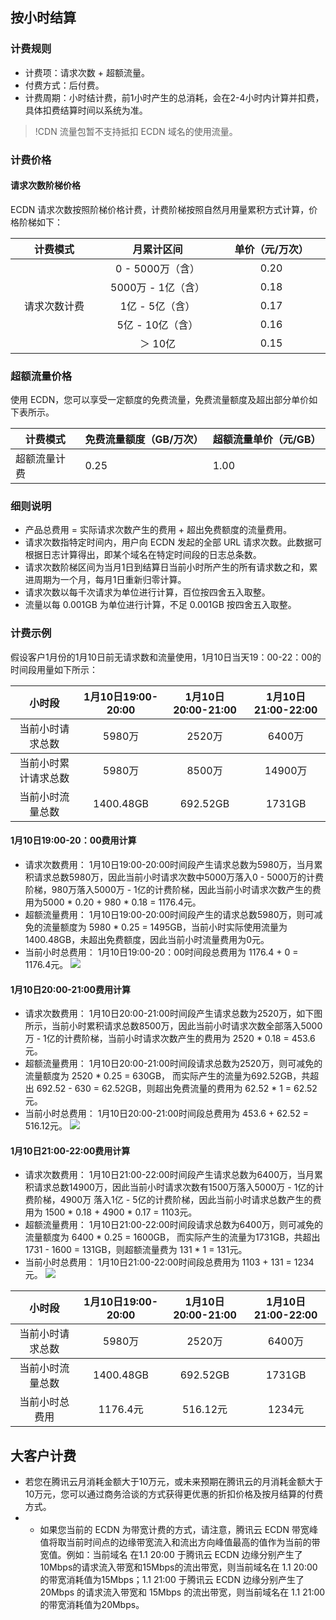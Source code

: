 


## 按小时结算
### 计费规则
-	计费项：请求次数 + 超额流量。
-	付费方式：后付费。
-	计费周期：小时结计费，前1小时产生的总消耗，会在2-4小时内计算并扣费，具体扣费结算时间以系统为准。

>!CDN 流量包暂不支持抵扣 ECDN 域名的使用流量。

### 计费价格
#### 请求次数阶梯价格
ECDN 请求次数按照阶梯价格计费，计费阶梯按照自然月用量累积方式计算，价格阶梯如下：
<table>
	<thead>
		<tr>
			<th scope="col" style="text-align: center;width: 145px;">计费模式</th>
			<th scope="col" style="text-align: center;width: 154px;">月累计区间</th>
			<th scope="col" style="text-align: center;width: 145px;">单价（元/万次）
			</th>
		</tr>
	</thead>
	<tbody>
		<tr>
			<td colspan="1" rowspan="6" style="text-align: center; width: 145px;">请求次数计费</td>
			<td style="text-align: center; width: 154px;">0 - 5000万（含）</td>
			<td style="text-align: center; width: 180px;">0.20</td>
		</tr>
		<tr>
			<td style="text-align: center; width: 200px;">5000万 - 1亿（含）</td>
			<td style="text-align: center; width: 180px;">0.18</td>
		</tr>
		<tr>
			<td style="text-align: center; width: 154px;">1亿 - 5亿（含）</td>
			<td style="text-align: center; width: 180px;">0.17</td>
		</tr>
		<tr>
			<td style="text-align: center; width: 154px;">5亿 - 10亿（含）</td>
			<td style="text-align: center; width: 180px;">0.16</td>
		</tr>
		<tr>
			<td style="text-align: center; width: 154px;">＞ 10亿</td>
			<td style="text-align: center; width: 180px;">0.15</td>
		</tr>
	</tbody>
</table>

### 超额流量价格
使用 ECDN，您可以享受一定额度的免费流量，免费流量额度及超出部分单价如下表所示。


|计费模式|免费流量额度（GB/万次）|超额流量单价（元/GB）|
|---|---|---|
|超额流量计费|0.25|1.00|


### 细则说明
-	产品总费用 = 实际请求次数产生的费用 + 超出免费额度的流量费用。
-	请求次数指特定时间内，用户向 ECDN 发起的全部 URL 请求次数。此数据可根据日志计算得出，即某个域名在特定时间段的日志总条数。
-	请求次数阶梯区间为当月1日到结算日当前小时所产生的所有请求数之和，累进周期为一个月，每月1日重新归零计算。
-	请求次数以每千次请求为单位进行计算，百位按四舍五入取整。
-	流量以每 0.001GB 为单位进行计算，不足 0.001GB 按四舍五入取整。

### 计费示例

假设客户1月份的1月10日前无请求数和流量使用，1月10日当天19：00-22：00的时间段用量如下所示：
<table>
	<thead>
		<tr>
			<th scope="col" style="text-align: center;width: 140px;">小时段</th>
			<th scope="col" style="text-align: center;width: 140px;">1月10日19:00-20:00</th>
			<th scope="col" style="text-align: center;width: 140px;">1月10日20:00-21:00</th>
			<th scope="col" style="text-align: center;width: 140px;">1月10日21:00-22:00</th>
		</tr>
	</thead>
	<tbody>
		<tr>
			<td style="text-align: center; width: 140px;">当前小时请求总数</td>
			<td style="text-align: center; width: 140px;">5980万</td>
			<td style="text-align: center; width: 140px;">2520万</td>
			<td style="text-align: center; width: 140px;">6400万</td>
		</tr>
		<tbody>
		<tr>
			<td style="text-align: center; width: 140px;">当前小时累计请求总数</td>
			<td style="text-align: center; width: 140px;">5980万</td>
			<td style="text-align: center; width: 140px;">8500万</td>
			<td style="text-align: center; width: 140px;">14900万</td>
		</tr>
		<tr>
			<td style="text-align: center; width: 140px;">当前小时流量总数</td>
			<td style="text-align: center; width: 140px;">1400.48GB</td>
			<td style="text-align: center; width: 140px;">692.52GB</td>
			<td style="text-align: center; width: 140px;">1731GB</td>
		</tr>		
	</tbody>
</table>

#### 1月10日19:00-20：00费用计算
-	请求次数费用：
1月10日19:00-20:00时间段产生请求总数为5980万，当月累积请求总数5980万，因此当前小时请求次数中5000万落入0 - 5000万的计费阶梯，980万落入5000万 - 1亿的计费阶梯，因此当前小时请求次数产生的费用为5000 * 0.20 + 980 * 0.18 = 1176.4元。
-	超额流量费用：
1月10日19:00-20:00时间段产生的请求总数5980万，则可减免的流量额度为 5980 * 0.25 = 1495GB，当前小时实际使用流量为1400.48GB，未超出免费额度，因此当前小时流量费用为0元。
-	当前小时总费用：
1月10日19:00-20：00时间段总费用为 1176.4 + 0 = 1176.4元。
![](https://qcloudimg.tencent-cloud.cn/raw/7e547da6cc9d562ea69e21e20e1ff3d0.png)
 
#### 1月10日20:00-21:00费用计算
-	请求次数费用：
1月10日20:00-21:00时间段产生请求总数为2520万，如下图所示，当前小时累积请求总数8500万，因此当前小时请求次数全部落入5000万 - 1亿的计费阶梯，当前小时请求次数产生的费用为 2520 * 0.18 = 453.6元。
-	超额流量费用：
1月10日20:00-21:00时间段请求总数为2520万，则可减免的流量额度为 2520 * 0.25 = 630GB， 而实际产生的流量为692.52GB，共超出 692.52 - 630 = 62.52GB，则超出免费流量的费用为 62.52 * 1 = 62.52元。
-	当前小时总费用：
1月10日20:00-21:00时间段总费用为 453.6 + 62.52 = 516.12元。
![](https://qcloudimg.tencent-cloud.cn/raw/b7b4f186bc5c733d02edfa62ac706aa2.png)
 
#### 1月10日21:00-22:00费用计算
-	请求次数费用：
1月10日21:00-22:00时间段产生请求总数为6400万，当月累积请求总数14900万，因此当前小时请求次数有1500万落入5000万 - 1亿的计费阶梯，4900万 落入1亿 - 5亿的计费阶梯，因此当前小时请求总数产生的费用为 1500 * 0.18 + 4900 * 0.17 = 1103元。
-	超额流量费用：
1月10日21:00-22:00时间段请求总数为6400万，则可减免的流量额度为 6400 * 0.25 = 1600GB， 而实际产生的流量为1731GB，共超出 1731 - 1600 = 131GB，则超额流量费为 131 * 1 = 131元。
-	当前小时总费用：
1月10日21:00-22:00时间段总费用为 1103 + 131 = 1234元。
![](https://qcloudimg.tencent-cloud.cn/raw/4c997a4f635aeee8ec0739c92f0f8bc2.png)

<table>
	<thead>
		<tr>
			<th scope="col" style="text-align: center;width: 140px;">小时段</th>
			<th scope="col" style="text-align: center;width: 140px;">1月10日19:00-20:00</th>
			<th scope="col" style="text-align: center;width: 140px;">1月10日20:00-21:00</th>
			<th scope="col" style="text-align: center;width: 140px;">1月10日21:00-22:00</th>
		</tr>
	</thead>
	<tbody>
		<tr>
			<td style="text-align: center; width: 140px;">当前小时请求总数</td>
			<td style="text-align: center; width: 140px;">5980万</td>
			<td style="text-align: center; width: 140px;">2520万</td>
			<td style="text-align: center; width: 140px;">6400万</td>
		</tr>
		<tbody>
		<tr>
			<td style="text-align: center; width: 140px;">当前小时流量总数</td>
			<td style="text-align: center; width: 140px;">1400.48GB</td>
			<td style="text-align: center; width: 140px;">692.52GB</td>
			<td style="text-align: center; width: 140px;">1731GB</td>
		</tr>
		<tr>
			<td style="text-align: center; width: 140px;">当前小时总费用</td>
			<td style="text-align: center; width: 140px;">1176.4元</td>
			<td style="text-align: center; width: 140px;">516.12元</td>
			<td style="text-align: center; width: 140px;">1234元</td>
		</tr>		
	</tbody>
</table>





## 大客户计费
- 若您在腾讯云月消耗金额大于10万元，或未来预期在腾讯云的月消耗金额大于10万元，您可以通过商务洽谈的方式获得更优惠的折扣价格及按月结算的付费方式。
- - 如果您当前的 ECDN 为带宽计费的方式，请注意，腾讯云 ECDN 带宽峰值将取当前时间点的边缘带宽流入和流出方向峰值最高的值作为当前的带宽值。例如：当前域名 在1.1 20:00 于腾讯云 ECDN 边缘分别产生了10Mbps的请求流入带宽和15Mbps的流出带宽，则当前域名在 1.1 20:00 的带宽消耗值为15Mbps；1.1 21:00 于腾讯云 ECDN 边缘分别产生了 20Mbps 的请求流入带宽和 15Mbps 的流出带宽，则当前域名在 1.1 21:00 的带宽消耗值为20Mbps。
